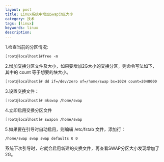 ```yaml
---
layout: post
title: Linux系统中增加Swap分区大小
category: 技术
tags: [linux]
keywords: linux
description:
---
```


1.检查当前的分区情况:

```
[root@localhost]#free -m
```

2.增加交换分区文件及大小，如果要增加2G大小的交换分区，则命令写法如下，其中的 count 等于想要的块大小。

```
[root@localhost]# dd if=/dev/zero of=/home/swap bs=1024 count=2048000
```

3.设置交换文件：

```
[root@localhost]# mkswap /home/swap
```

4.立即启用交换分区文件

```
[root@localhost]# swapon /home/swap
```

5.如果要在引导时自动启用，则编辑 /etc/fstab 文件，添加行：

```
/home/swap swap swap defaults 0 0
```

系统下次引导时，它就会启用新建的交换文件，再查看SWAP分区大小发现增加了2G。